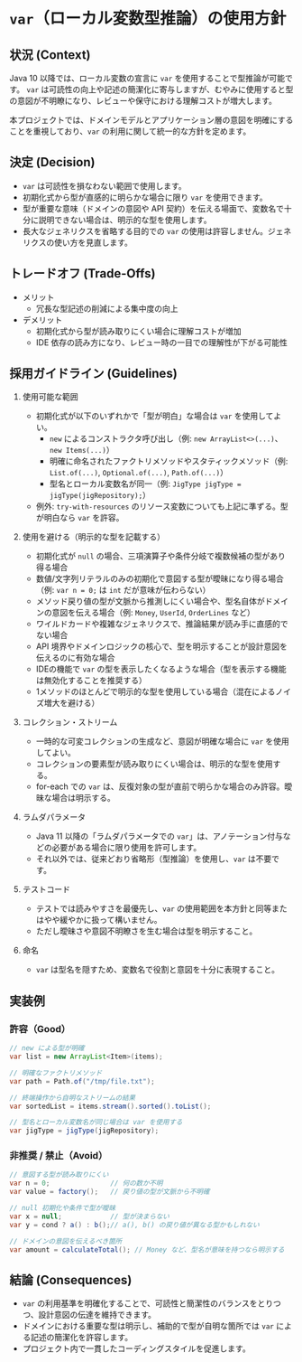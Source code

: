 # `var`（ローカル変数型推論）の使用方針

## 状況 (Context)
Java 10 以降では、ローカル変数の宣言に `var` を使用することで型推論が可能です。
`var` は可読性の向上や記述の簡潔化に寄与しますが、むやみに使用すると型の意図が不明瞭になり、レビューや保守における理解コストが増大します。

本プロジェクトでは、ドメインモデルとアプリケーション層の意図を明確にすることを重視しており、`var` の利用に関して統一的な方針を定めます。

## 決定 (Decision)
- `var` は可読性を損なわない範囲で使用します。
- 初期化式から型が直感的に明らかな場合に限り `var` を使用できます。
- 型が重要な意味（ドメインの意図や API 契約）を伝える場面で、変数名で十分に説明できない場合は、明示的な型を使用します。
- 長大なジェネリクスを省略する目的での `var` の使用は許容しません。ジェネリクスの使い方を見直します。

## トレードオフ (Trade-Offs)
- メリット
  - 冗長な型記述の削減による集中度の向上
- デメリット
  - 初期化式から型が読み取りにくい場合に理解コストが増加
  - IDE 依存の読み方になり、レビュー時の一目での理解性が下がる可能性

## 採用ガイドライン (Guidelines)
1. 使用可能な範囲
   - 初期化式が以下のいずれかで「型が明白」な場合は `var` を使用してよい。
     - `new` によるコンストラクタ呼び出し（例: `new ArrayList<>(...)`、`new Items(...)`）
     - 明確に命名されたファクトリメソッドやスタティックメソッド（例: `List.of(...)`, `Optional.of(...)`, `Path.of(...)`）
     - 型名とローカル変数名が同一（例: `JigType jigType = jigType(jigRepository);`）
   - 例外: `try-with-resources` のリソース変数についても上記に準ずる。型が明白なら `var` を許容。

2. 使用を避ける（明示的な型を記載する）
   - 初期化式が `null` の場合、三項演算子や条件分岐で複数候補の型があり得る場合
   - 数値/文字列リテラルのみの初期化で意図する型が曖昧になり得る場合（例: `var n = 0;` は `int` だが意味が伝わらない）
   - メソッド戻り値の型が文脈から推測しにくい場合や、型名自体がドメインの意図を伝える場合（例: `Money`, `UserId`, `OrderLines` など）
   - ワイルドカードや複雑なジェネリクスで、推論結果が読み手に直感的でない場合
   - API 境界やドメインロジックの核心で、型を明示することが設計意図を伝えるのに有効な場合
   - IDEの機能で `var` の型を表示したくなるような場合（型を表示する機能は無効化することを推奨する）
   - 1メソッドのほとんどで明示的な型を使用している場合（混在によるノイズ増大を避ける）

3. コレクション・ストリーム
   - 一時的な可変コレクションの生成など、意図が明確な場合に `var` を使用してよい。
   - コレクションの要素型が読み取りにくい場合は、明示的な型を使用する。
   - for-each での `var` は、反復対象の型が直前で明らかな場合のみ許容。曖昧な場合は明示する。

4. ラムダパラメータ
   - Java 11 以降の「ラムダパラメータでの `var`」は、アノテーション付与などの必要がある場合に限り使用を許可します。
   - それ以外では、従来どおり省略形（型推論）を使用し、`var` は不要です。

5. テストコード
   - テストでは読みやすさを最優先し、`var` の使用範囲を本方針と同等またはやや緩やかに扱って構いません。
   - ただし曖昧さや意図不明瞭さを生む場合は型を明示すること。

6. 命名
   - `var` は型名を隠すため、変数名で役割と意図を十分に表現すること。

## 実装例
### 許容（Good）
```java
// new による型が明確
var list = new ArrayList<Item>(items);

// 明確なファクトリメソッド
var path = Path.of("/tmp/file.txt");

// 終端操作から自明なストリームの結果
var sortedList = items.stream().sorted().toList();

// 型名とローカル変数名が同じ場合は var を使用する
var jigType = jigType(jigRepository);
```

### 非推奨 / 禁止（Avoid）
```java
// 意図する型が読み取りにくい
var n = 0;               // 何の数か不明
var value = factory();   // 戻り値の型が文脈から不明確

// null 初期化や条件で型が曖昧
var x = null;            // 型が決まらない
var y = cond ? a() : b();// a(), b() の戻り値が異なる型かもしれない

// ドメインの意図を伝えるべき箇所
var amount = calculateTotal(); // Money など、型名が意味を持つなら明示する
```

## 結論 (Consequences)
- `var` の利用基準を明確化することで、可読性と簡潔性のバランスをとりつつ、設計意図の伝達を維持できます。
- ドメインにおける重要な型は明示し、補助的で型が自明な箇所では `var` による記述の簡潔化を許容します。
- プロジェクト内で一貫したコーディングスタイルを促進します。
